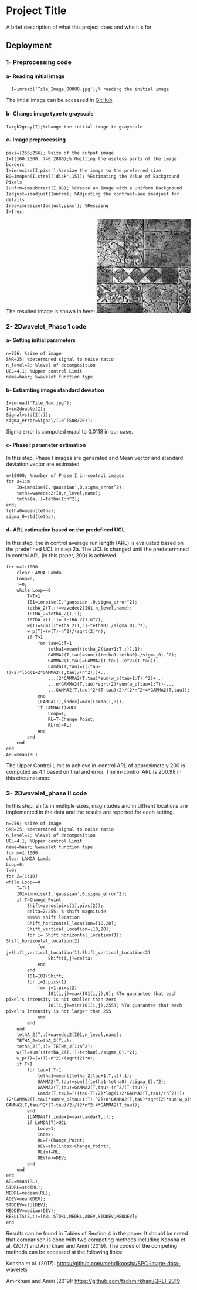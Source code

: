 
# Project Title

A brief description of what this project does and who it's for


## Deployment

### 1- Preprocessing code

#### a- Reading initial image
```
  I=imread('Tile_Image_00000.jpg');% reading the initial image
```
The initial image can be accessed in [GitHub](https://raw.githubusercontent.com/mehdikoosha/SPC-image-data-wavelets/master/Tile_Image_00000.JPG)


#### b- Change image type to grayscale
```
I=rgb2gray(I);%change the initial image to grayscale
```
#### c- Image preprocessing
```
pixs=[256;256]; %size of the output image
I=I(160:2300, 740:2880);% Omitting the useless parts of the image borders
I=imresize(I,pixs');%resize the image to the preferred size
BG=imopen(I,strel('disk',15)); %Estimating the Value of Background Pixels
Iunfrm=imsubtract(I,BG); %Create an Image with a Uniform Background
Iadjust=imadjust(Iunfrm); %Adjusting the contrast-see imadjust for details
Ires=imresize(Iadjust,pixs'); %Resizing
I=Ires;

```
The resulted image is shown in here:
![](https://raw.githubusercontent.com/mehdikoosha/SPC-image-data-wavelets/master/Tile_Nom.jpg)

### 2- 2Dwavelet_Phase 1 code
#### a- Setting initial parameters
```
n=256; %size of image   
SNR=25; %determined signal to noise ratio
n_level=2; %level of decomposition
UCL=4.1; %Upper control Limit
name=haar; %wavelet function type
```
#### b- Estiamting image standard deviation
```
I=imread('Tile_Nom.jpg');
I=im2double(I);
Signal=std(I(:));
sigma_error=Signal/(10^(SNR/20));
```
Sigma error is computed eqaul to 0.0118 in our case.
#### c- Phase I parameter estimation
In this step, Phase I images are generated and Mean vector and standard deviation vector are estimated
```
m=10000; %number of Phase I in-control images
for a=1:m
    I0=imnoise(I,'gaussian',0,sigma_error^2);
    tetha=wavedec2(I0,n_level,name);
    tetha(a,:)=tetha(1:n^2);
end;
tetha0=mean(tetha);
sigma_0=std(tetha);
```
#### d- ARL estimation based on the predefined UCL
In this step, the in control average run length (ARL) is evaluated based on the predefined UCL in step 2a. The UCL is changed until the predetermined in control ARL (in this paper, 200) is achieved.
```
for m=1:1000
    clear LAMDA Lamda
    Loop=0;
    T=0;
    while Loop==0
        T=T+1
        I01=imnoise(I,'gaussian',0,sigma_error^2);
        tethA_2(T,:)=wavedec2(I01,n_level,name);
        TETHA_2=tethA_2(T,:);
        tetha_2(T,:)= TETHA_2(1:n^2);  
        w(T)=sum(((tetha_2(T,:)-tetha0)./sigma_0).^2);
        w_p(T)=(w(T)-n^2)/(sqrt(2)*n);
        if T>1
            for tau=1:T-1
                tetha1=mean((tetha_2(tau+1:T,:)),1);
                GAMMA2(T,tau)=sum(((tetha1-tetha0)./sigma_0).^2);
                GAMMA2(T,tau)=GAMMA2(T,tau)-(n^2/(T-tau));
                Lamda(T,tau)=(((tau-T)/2)*log(1+2*GAMMA2(T,tau)/(n^2)))+...
                ...(2*GAMMA2(T,tau)*sum(w_p(tau+1:T).^2)+...
                ...n*GAMMA2(T,tau)*sqrt(2)*sum(w_p(tau+1:T))-...
                ...GAMMA2(T,tau)^2*(T-tau)/2)/(2*n^2+4*GAMMA2(T,tau));
            end
            [LAMDA(T),index]=max(Lamda(T,:));
            if LAMDA(T)>UCL
                Loop=1;
                RL=T-Change_Point;
                RL(m)=RL;
            end
        end
    end
end
ARL=mean(RL)
```
The Upper Control Limit to achieve in-control ARL of approximately 200 is computed as 4.1 based on trial and error. The in-control ARL is 200.98 in this circumstance.
### 3- 2Dwavelet_phase II code
In this step, shifts in multiple sizes, magnitudes and in diffrent locations are implemented in the data and the results are reported for each setting.
```
n=256; %size of image   
SNR=25; %determined signal to noise ratio
n_level=2; %level of decomposition
UCL=4.1; %Upper control Limit
name=haar; %wavelet function type
for m=1:1000
clear LAMDA Lamda
Loop=0;
T=0;
for Z=[1:10]
while Loop==0
    T=T+1
    I01=imnoise(I,'gaussian',0,sigma_error^2);
    if T>Change_Point
        Shift=zeros(pixs(1),pixs(2));
        delta=Z/255; % shift magnitude
        %%%%% shift location
        Shift_horizontal_location=[10,20];
        Shift_vertical_Location=[10,20];
        for i= Shift_horizontal_location(1): Shift_horizontal_location(2)
            for j=Shift_vertical_Location(1):Shift_vertical_Location(2)
                Shift(i,j)=delta;
            end
        end
        I01=I01+Shift;
        for i=1:pixs(1)
            for j=1:pixs(2)
                I01(i,j)=max(I01(i,j),0); %To guarantee that each pixel's intensity is not smaller than zero
                I01(i,j)=min(I01(i,j),255); %To guarantee that each pixel's intensity is not larger than 255
            end
        end
    end    
    tethA_2(T,:)=wavedec2(I01,n_level,name);
    TETHA_2=tethA_2(T,:);
    tetha_2(T,:)= TETHA_2(1:n^2);  
    w(T)=sum(((tetha_2(T,:)-tetha0)./sigma_0).^2);
    w_p(T)=(w(T)-n^2)/(sqrt(2)*n);
    if T>1
        for tau=1:T-1
            tetha1=mean((tetha_2(tau+1:T,:)),1);
            GAMMA2(T,tau)=sum(((tetha1-tetha0)./sigma_0).^2);
            GAMMA2(T,tau)=GAMMA2(T,tau)-(n^2/(T-tau));
            Lamda(T,tau)=(((tau-T)/2)*log(1+2*GAMMA2(T,tau)/(n^2)))+(2*GAMMA2(T,tau)*sum(w_p(tau+1:T).^2)+n*GAMMA2(T,tau)*sqrt(2)*sum(w_p(tau+1:T))-GAMMA2(T,tau)^2*(T-tau)/2)/(2*n^2+4*GAMMA2(T,tau));
        end
        [LAMDA(T),index]=max(Lamda(T,:));
        if LAMDA(T)>UCL
            Loop=1;
            index;
            RL=T-Change_Point;
            DEV=abs(index-Change_Point);
            RL(m)=RL;
            DEV(m)=DEV;
        end
    end
end
ARL=mean(RL);
STDRL=std(RL);
MEDRL=median(RL);
ADEV=mean(DEV);
STDDEV=std(DEV);
MEDDEV=median(DEV);
RESULTS(Z,:)=[ARL,STDRL,MEDRL,ADEV,STDDEV,MEDDEV];
end
```
Results can be found in Tables of Section 4 in the paper.
It should be noted that comparison is done with two competing methods including Koosha et al. (2017) and Amirkhani and Amiri (2019). The codes of the competing methods can be accessed at the following links:

Koosha et al. (2017): 
https://github.com/mehdikoosha/SPC-image-data-wavelets

Amirkhani and Amiri (2019): https://github.com/fzdamirkhani/QREI-2019
